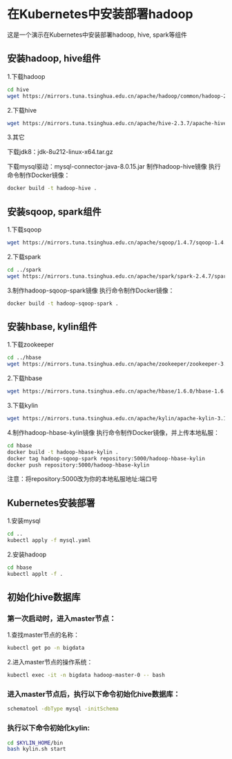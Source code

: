 # 在Kubernetes中安装部署hadoop
这是一个演示在Kubernetes中安装部署hadoop, hive, spark等组件
## 安装hadoop, hive组件
1.下载hadoop  

```bash
cd hive
wget https://mirrors.tuna.tsinghua.edu.cn/apache/hadoop/common/hadoop-2.7.7/hadoop-2.7.7.tar.gz
```
2.下载hive  

```bash
wget https://mirrors.tuna.tsinghua.edu.cn/apache/hive-2.3.7/apache-hive-2.3.7-bin.tar.gz
```

3.其它
<p>下载jdk8：jdk-8u212-linux-x64.tar.gz
<p>下载mysql驱动：mysql-connector-java-8.0.15.jar
制作hadoop-hive镜像
执行命令制作Docker镜像：

```bash
docker build -t hadoop-hive .
```
## 安装sqoop, spark组件
1.下载sqoop  

```bash
wget https://mirrors.tuna.tsinghua.edu.cn/apache/sqoop/1.4.7/sqoop-1.4.7.bin__hadoop-2.6.0.tar.gz
```

2.下载spark  

```bash
cd ../spark
wget https://mirrors.tuna.tsinghua.edu.cn/apache/spark/spark-2.4.7/spark-2.4.7-bin-hadoop2.7.tgz
```
3.制作hadoop-sqoop-spark镜像
执行命令制作Docker镜像：

```bash
docker build -t hadoop-sqoop-spark .
```
## 安装hbase, kylin组件
1.下载zookeeper

```bash
cd ../hbase
wget https://mirrors.tuna.tsinghua.edu.cn/apache/zookeeper/zookeeper-3.5.9/apache-zookeeper-3.5.9-bin.tar.gz
```
2.下载hbase

```bash
wget https://mirrors.tuna.tsinghua.edu.cn/apache/hbase/1.6.0/hbase-1.6.0-bin.tar.gz
```
3.下载kylin

```bash
wget https://mirrors.tuna.tsinghua.edu.cn/apache/kylin/apache-kylin-3.1.2/apache-kylin-3.1.2-bin-hbase1x.tar.gz
```

4.制作hadoop-hbase-kylin镜像
执行命令制作Docker镜像，并上传本地私服：

```bash
cd hbase
docker build -t hadoop-hbase-kylin .
docker tag hadoop-sqoop-spark repository:5000/hadoop-hbase-kylin
docker push repository:5000/hadoop-hbase-kylin
```
注意：将repository:5000改为你的本地私服地址:端口号
## Kubernetes安装部署
1.安装mysql

```bash
cd ..
kubectl apply -f mysql.yaml
```
2.安装hadoop

```bash
cd hbase
kubectl applt -f .
```
## 初始化hive数据库
### 第一次启动时，进入master节点：  
1.查找master节点的名称：

```bash
kubectl get po -n bigdata
```
2.进入master节点的操作系统：

```bash
kubectl exec -it -n bigdata hadoop-master-0 -- bash
```

### 进入master节点后，执行以下命令初始化hive数据库：

```bash
schematool -dbType mysql -initSchema
```

### 执行以下命令初始化kylin:

```bash
cd $KYLIN_HOME/bin
bash kylin.sh start
```